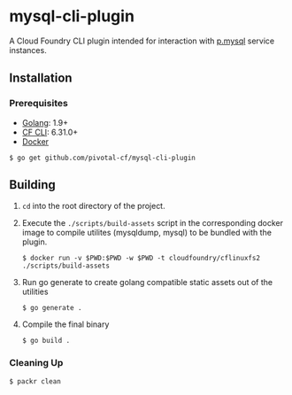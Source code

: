 # mysql-cli-plugin

A Cloud Foundry CLI plugin intended for interaction with [p.mysql](https://network.pivotal.io/products/pivotal-mysql/) service instances.

## Installation

### Prerequisites

* [Golang](https://golang.org/): 1.9+
* [CF CLI](https://github.com/cloudfoundry/cli): 6.31.0+
* [Docker](https://www.docker.com/)

```
$ go get github.com/pivotal-cf/mysql-cli-plugin
```

## Building
1. `cd` into the root directory of the project.
1. Execute the `./scripts/build-assets` script in the corresponding docker image to compile utilites (mysqldump, mysql) to be bundled with the plugin.
   
   ```
   $ docker run -v $PWD:$PWD -w $PWD -t cloudfoundry/cflinuxfs2 ./scripts/build-assets
   ```
1. Run go generate to create golang compatible static assets out of the utilities
   ```
   $ go generate .
   ```
1. Compile the final binary
   ```
   $ go build .
   ```

### Cleaning Up

```
$ packr clean
```